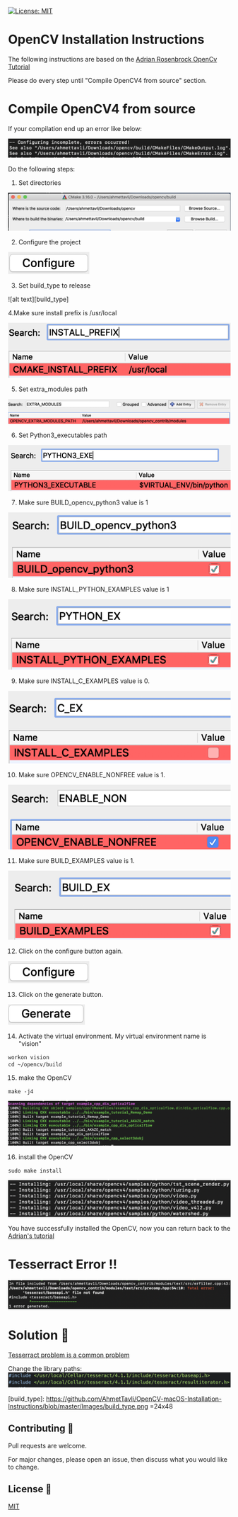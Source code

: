 [![License: MIT](https://img.shields.io/badge/License-MIT-yellow.svg)](https://opensource.org/licenses/MIT)

# OpenCV Installation Instructions

The following instructions are based on the [Adrian Rosenbrock OpenCv Tutorial](https://www.pyimagesearch.com/2018/08/17/install-opencv-4-on-macos/ "Install OpenCV 4 on macOS")

Please do every step until "Compile OpenCV4 from source" section.

Compile OpenCV4 from source
===========================

If your compilation end up an error like below:

![alt text][configuration_error]

Do the following steps:

1. Set directories

![alt text][cmake_directories]

2. Configure the project

![alt text][configure]

3. Set build_type to release

![alt text][build_type]

4.Make sure install prefix is /usr/local

![alt text][install_prefix]

5. Set extra_modules path

![alt text][extra_modules]

6. Set Python3_executables path

![alt text][python_executables]

7. Make sure BUILD_opencv_python3 value is 1

![alt text][build_opencv_python3]

8. Make sure INSTALL_PYTHON_EXAMPLES value is 1

![alt text][python_examples]

9. Make sure INSTALL_C_EXAMPLES value is 0.

![alt text][c_examples]

10. Make sure OPENCV_ENABLE_NONFREE value is 1.

![alt text][enable_nonfree]

11. Make sure BUILD_EXAMPLES value is 1.

![alt text][build_examples]

12. Click on the configure button again.

![alt text][configure]

13. Click on the generate button.

![alt text][generate]

14. Activate the virtual environment. My virtual environment name is "vision"

```shell
workon vision
cd ~/opencv/build
```

15. make the OpenCV

```shell
make -j4
```

![alt text][make_result]

16. install the OpenCV

```shell
sudo make install
```

![alt text][install_result]

You have successfully installed the OpenCV, now you can return back to the [Adrian's tutorial](https://www.pyimagesearch.com/2018/08/17/install-opencv-4-on-macos/ "Step #6: Sym-link OpenCV 4 on macOS to your virtual environment site-packages")

Tesserract Error :bangbang:
================
![alt text][tesserract_error]

# Solution :thinking:
[Tesserract problem is a common problem](https://github.com/justadudewhohacks/opencv4nodejs/issues/179)

Change the library paths:
![alt text][tesserract_solution]


[configuration_error]: https://github.com/AhmetTavli/OpenCV-macOS-Installation-Instructions/blob/master/Images/configuration_error.png "Cmake Error"

[cmake_directories]: https://github.com/AhmetTavli/OpenCV-macOS-Installation-Instructions/blob/master/Images/cmake_directories.png "source code:opencv, binaries: opencv/build"

[configure]: https://github.com/AhmetTavli/OpenCV-macOS-Installation-Instructions/blob/master/Images/configure.png "Configure button"

[build_type]: https://github.com/AhmetTavli/OpenCV-macOS-Installation-Instructions/blob/master/Images/build_type.png =24x48

[install_prefix]: https://github.com/AhmetTavli/OpenCV-macOS-Installation-Instructions/blob/master/Images/install_prefix.png

[extra_modules]: https://github.com/AhmetTavli/OpenCV-macOS-Installation-Instructions/blob/master/Images/extra_modules.png

[python_executables]: https://github.com/AhmetTavli/OpenCV-macOS-Installation-Instructions/blob/master/Images/python_executables.png

[build_opencv_python3]: https://github.com/AhmetTavli/OpenCV-macOS-Installation-Instructions/blob/master/Images/build_opencv_python3.png

[python_examples]: https://github.com/AhmetTavli/OpenCV-macOS-Installation-Instructions/blob/master/Images/python_examples.png

[c_examples]: https://github.com/AhmetTavli/OpenCV-macOS-Installation-Instructions/blob/master/Images/c_examples.png

[enable_nonfree]: https://github.com/AhmetTavli/OpenCV-macOS-Installation-Instructions/blob/master/Images/enable_nonfree.png

[build_examples]: https://github.com/AhmetTavli/OpenCV-macOS-Installation-Instructions/blob/master/Images/build_examples.png

[generate]: https://github.com/AhmetTavli/OpenCV-macOS-Installation-Instructions/blob/master/Images/generate.png

[make_result]: https://github.com/AhmetTavli/OpenCV-macOS-Installation-Instructions/blob/master/Images/make_result.png

[install_result]: https://github.com/AhmetTavli/OpenCV-macOS-Installation-Instructions/blob/master/Images/install_result.png

[tesserract_error]: https://github.com/AhmetTavli/OpenCV-macOS-Installation-Instructions/blob/master/Images/tesserract_error.png

[tesserract_solution]: https://github.com/AhmetTavli/OpenCV-macOS-Installation-Instructions/blob/master/Images/tesseract_solution.png

## Contributing :thought_balloon:
Pull requests are welcome.

For major changes, please open an issue, then discuss what you would like to change.

 ## License :scroll:
[MIT](https://opensource.org/licenses/MIT)
